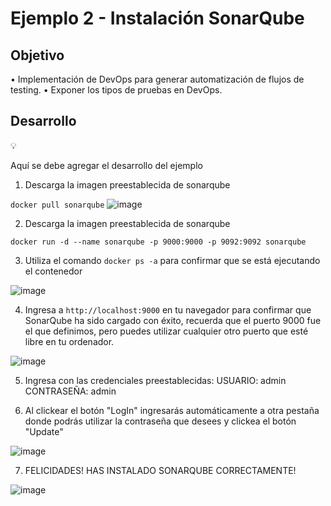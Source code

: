 # Ejemplo 2 - Instalación SonarQube

## Objetivo

• Implementación de DevOps para generar automatización de flujos de testing.
• Exponer los tipos de pruebas en DevOps.

## Desarrollo

💡

Aquí se debe agregar el desarrollo del ejemplo

1. Descarga la imagen preestablecida de sonarqube

```docker pull sonarqube```
![image](https://user-images.githubusercontent.com/59855822/158932428-1b5c0ee7-6d16-4156-8ccb-cfdadb2fa809.png)

2. Descarga la imagen preestablecida de sonarqube

```docker run -d --name sonarqube -p 9000:9000 -p 9092:9092 sonarqube```

3. Utiliza el comando 
 ```docker ps -a```
para confirmar que se está ejecutando el contenedor

![image](https://user-images.githubusercontent.com/59855822/158932654-392b3998-6979-4ff2-b39e-7c74fb5a6927.png)

4. Ingresa a ```http://localhost:9000``` en tu navegador para confirmar que SonarQube ha sido cargado con éxito, recuerda que el puerto 9000 fue el que definimos, pero puedes utilizar cualquier otro puerto que esté libre en tu ordenador.

![image](https://user-images.githubusercontent.com/59855822/158933676-aff09561-2ece-448d-b65c-a82c8363e092.png)

5. Ingresa con las credenciales preestablecidas:
USUARIO: admin
CONTRASEÑA: admin

6. Al clickear el botón "LogIn" ingresarás automáticamente a otra pestaña donde podrás utilizar la contraseña que desees y clickea el botón "Update"

![image](https://user-images.githubusercontent.com/59855822/158933928-41eac99c-72ec-48a7-8068-4be352a86e31.png)

7. FELICIDADES! HAS INSTALADO SONARQUBE CORRECTAMENTE! 

![image](https://user-images.githubusercontent.com/59855822/158934040-29ef041c-e72f-49a5-9971-fe3d0a190e3a.png)

